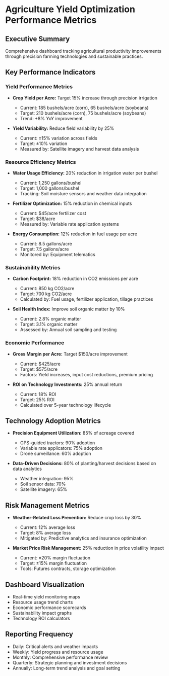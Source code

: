 # Agriculture Yield Optimization Performance Metrics

## Executive Summary
Comprehensive dashboard tracking agricultural productivity improvements through precision farming technologies and sustainable practices.

## Key Performance Indicators

### Yield Performance Metrics
- **Crop Yield per Acre:** Target 15% increase through precision irrigation
  - Current: 185 bushels/acre (corn), 65 bushels/acre (soybeans)
  - Target: 210 bushels/acre (corn), 75 bushels/acre (soybeans)
  - Trend: +8% YoY improvement

- **Yield Variability:** Reduce field variability by 25%
  - Current: ±15% variation across fields
  - Target: ±10% variation
  - Measured by: Satellite imagery and harvest data analysis

### Resource Efficiency Metrics
- **Water Usage Efficiency:** 20% reduction in irrigation water per bushel
  - Current: 1,250 gallons/bushel
  - Target: 1,000 gallons/bushel
  - Tracking: Soil moisture sensors and weather data integration

- **Fertilizer Optimization:** 15% reduction in chemical inputs
  - Current: $45/acre fertilizer cost
  - Target: $38/acre
  - Measured by: Variable rate application systems

- **Energy Consumption:** 12% reduction in fuel usage per acre
  - Current: 8.5 gallons/acre
  - Target: 7.5 gallons/acre
  - Monitored by: Equipment telematics

### Sustainability Metrics
- **Carbon Footprint:** 18% reduction in CO2 emissions per acre
  - Current: 850 kg CO2/acre
  - Target: 700 kg CO2/acre
  - Calculated by: Fuel usage, fertilizer application, tillage practices

- **Soil Health Index:** Improve soil organic matter by 10%
  - Current: 2.8% organic matter
  - Target: 3.1% organic matter
  - Assessed by: Annual soil sampling and testing

### Economic Performance
- **Gross Margin per Acre:** Target $150/acre improvement
  - Current: $425/acre
  - Target: $575/acre
  - Factors: Yield increases, input cost reductions, premium pricing

- **ROI on Technology Investments:** 25% annual return
  - Current: 18% ROI
  - Target: 25% ROI
  - Calculated over 5-year technology lifecycle

## Technology Adoption Metrics
- **Precision Equipment Utilization:** 85% of acreage covered
  - GPS-guided tractors: 90% adoption
  - Variable rate applicators: 75% adoption
  - Drone surveillance: 60% adoption

- **Data-Driven Decisions:** 80% of planting/harvest decisions based on data analytics
  - Weather integration: 95%
  - Soil sensor data: 70%
  - Satellite imagery: 65%

## Risk Management Metrics
- **Weather-Related Loss Prevention:** Reduce crop loss by 30%
  - Current: 12% average loss
  - Target: 8% average loss
  - Mitigated by: Predictive analytics and insurance optimization

- **Market Price Risk Management:** 25% reduction in price volatility impact
  - Current: ±20% margin fluctuation
  - Target: ±15% margin fluctuation
  - Tools: Futures contracts, storage optimization

## Dashboard Visualization
- Real-time yield monitoring maps
- Resource usage trend charts
- Economic performance scorecards
- Sustainability impact graphs
- Technology ROI calculators

## Reporting Frequency
- Daily: Critical alerts and weather impacts
- Weekly: Yield progress and resource usage
- Monthly: Comprehensive performance review
- Quarterly: Strategic planning and investment decisions
- Annually: Long-term trend analysis and goal setting